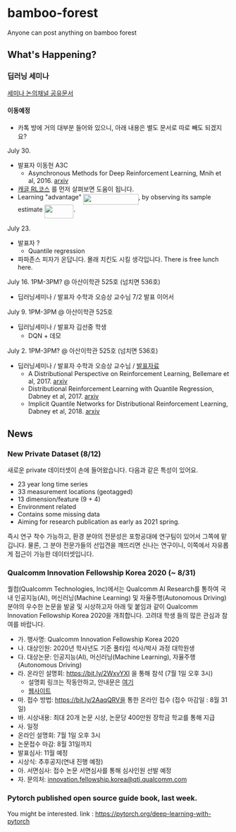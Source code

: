 # bamboo-forest
Anyone can post anything on bamboo forest

## What's Happening?

### 딥러닝 세미나
[세미나 논의채널 공유문서](https://docs.google.com/document/d/1NlTqQE3a3wcEgpel9MC9XzXz36fT725zYzLQE7pCyww/edit?usp=sharing)

#### 이동예정

- 카톡 방에 거의 대부분 들어와 있으니, 아래 내용은 별도 문서로 따로 빼도 되겠지요?

July 30.
- 발표자 이동헌 A3C 
    - Asynchronous Methods for Deep Reinforcement Learning, Mnih et al, 2016. [arxiv](https://arxiv.org/abs/1602.01783)
- [캐글 RL코스](https://www.kaggle.com/learn/intro-to-game-ai-and-reinforcement-learning) 를 먼저 살펴보면 도움이 됩니다. 
- Learning "advantage" <img src="/tex/015511b3b78e1c5f09b49efc5c8ff340.svg?invert_in_darkmode&sanitize=true" align=middle width=125.22326519999999pt height=24.65753399999998pt/>, by observing its sample estimate <img src="/tex/5bd8e59d43178086231bf41f5549bd69.svg?invert_in_darkmode&sanitize=true" align=middle width=66.43260194999999pt height=31.141535699999984pt/>.

July 23.
- 발표자 ? 
    - Quantile regression
- 파파존스 피자가 온답니다. 몰래 치킨도 시킬 생각입니다. There is free lunch here.

July 16. 1PM-3PM? @ 아산이학관 525호 (넘치면 536호)
- 딥러닝세미나 / 발표자 수학과 오승상 교수님 7/2 발표 이어서

July 9. 1PM-3PM @ 아산이학관 525호
- 딥러닝세미나 / 발표자 김선중 학생
  - DQN + 데모

July 2. 1PM-3PM? @ 아산이학관 525호 (넘치면 536호)
- 딥러닝세미나 / 발표자 수학과 오승상 교수님 / [발표자료](https://drive.google.com/file/d/1MywlzHzobu_aq7jFv2iQ4GyobNanfgHr/view?usp=sharing)
  - A Distributional Perspective on Reinforcement Learning, Bellemare et al, 2017. [arxiv](https://arxiv.org/abs/1707.06887)
  - Distributional Reinforcement Learning with Quantile Regression, Dabney et al, 2017. [arxiv](https://arxiv.org/abs/1710.10044)
  - Implicit Quantile Networks for Distributional Reinforcement Learning, Dabney et al, 2018. [arxiv](https://arxiv.org/abs/1806.06923)

## News

### New Private Dataset (8/12)

새로운 private 데이터셋이 손에 들어왔습니다. 다음과 같은 특성이 있어요.

- 23 year long time series
- 33 measurement locations (geotagged)
- 13 dimension/feature (9 + 4)
- Environment related
- Contains some missing data
- Aiming for research publication as early as 2021 spring.

즉시 연구 착수 가능하고, 환경 분야의 전문성은 포항공대에 연구팀이 있어서 그쪽에 맡깁니다. 물론, 그 분야 전문가들의 선입견을 깨뜨리면 신나는 연구이니, 이쪽에서 자유롭게 접근이 가능한 데이터셋입니다. 

### Qualcomm Innovation Fellowship Korea 2020 (~ 8/31)

퀄컴(Qualcomm Technologies, Inc)에서는 Qualcomm AI Research를 통하여 국내 인공지능(AI), 머신러닝(Machine Learning) 및 자율주행(Autonomous Driving) 분야의 우수한 논문을 발굴 및 시상하고자 아래 및 붙임과 같이 Qualcomm Innovation Fellowship Korea 2020을 개최합니다. 고려대 학생 들의 많은 관심과 참여를 바랍니다.

- 가.   행사명: Qualcomm Innovation Fellowship Korea 2020
- 나.   대상인원: 2020년 학사년도 기준 풀타임 석사/박사 과정 대학원생
- 다.   대상논문: 인공지능(AI), 머신러닝(Machine Learning), 자율주행(Autonomous Driving)
- 라.   온라인 설명회: https://bit.ly/2WxvYXI 을 통해 참석 (7월 1일 오후 3시)
  - 설명회 링크는 작동안하고, 안내문은 [여기](https://www.qualcomm.com/media/documents/files/qualcomm-innovation-fellowship-korea-2020-program-information-korean-language.pdf)
  - [웹사이트](https://www.qualcomm.com/invention/research/university-relations/innovation-fellowship/2020-south-korea)
- 마.   접수 방법: https://bit.ly/2AaqQRV을 통한 온라인 접수 (접수 마감일 : 8월 31일)
- 바.   시상내용: 최대 20개 논문 시상, 논문당 400만원 장학금 학교를 통해 지급
- 사.   일정
- 온라인 설명회: 7월 1일 오후 3시
- 논문접수 마감: 8월 31일까지
- 발표심사: 11월 예정
- 시상식: 추후공지(연내 진행 예정)
- 아.   서면심사: 접수 논문 서면심사를 통해 심사인원 선발 예정
- 자.   문의처: innovation.fellowship.korea@qti.qualcomm.com


### Pytorch published open source guide book, last week.

You might be interested.
link : https://pytorch.org/deep-learning-with-pytorch
